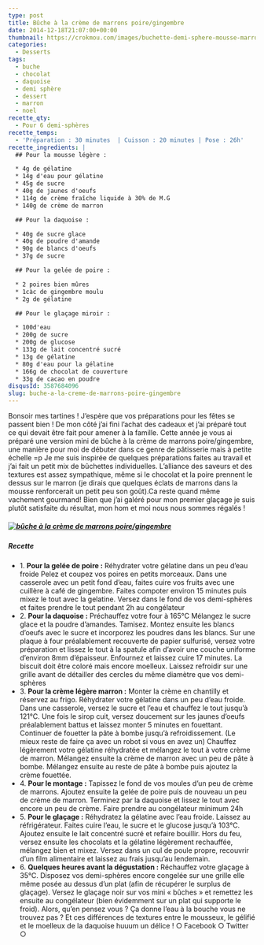 ```yaml
---
type: post
title: Bûche à la crème de marrons poire/gingembre
date: 2014-12-18T21:07:00+00:00
thumbnail: https://crokmou.com/images/buchette-demi-sphere-mousse-marron-poire-gingembre-chocolat-recette-blog-crokmou.jpg
categories:
  - Desserts
tags:
  - buche
  - chocolat
  - daquoise
  - demi sphère
  - dessert
  - marron
  - noel
recette_qty:
  - Pour 6 demi-sphères
recette_temps:
  - 'Préparation : 30 minutes  | Cuisson : 20 minutes | Pose : 26h'
recette_ingredients: |
  ## Pour la mousse légère :

  * 4g de gélatine
  * 14g d'eau pour gélatine
  * 45g de sucre
  * 40g de jaunes d'oeufs
  * 114g de crème fraîche liquide à 30% de M.G
  * 140g de crème de marron

  ## Pour la daquoise :

  * 40g de sucre glace
  * 40g de poudre d'amande
  * 90g de blancs d'oeufs
  * 37g de sucre

  ## Pour la gelée de poire :

  * 2 poires bien mûres
  * 1càc de gingembre moulu
  * 2g de gélatine

  ## Pour le glaçage miroir :

  * 100d'eau
  * 200g de sucre
  * 200g de glucose
  * 133g de lait concentré sucré
  * 13g de gélatine
  * 80g d'eau pour la gélatine
  * 166g de chocolat de couverture
  * 33g de cacao en poudre
disqusId: 3587684096
slug: buche-a-la-creme-de-marrons-poire-gingembre
---
```


Bonsoir mes tartines ! J’espère que vos préparations pour les fêtes se passent bien ! De mon côté j’ai fini l’achat des cadeaux et j’ai préparé tout ce qui devait être fait pour amener à la famille. Cette année je vous ai préparé une version mini de bûche à la crème de marrons poire/gingembre, une manière pour moi de débuter dans ce genre de pâtisserie mais à petite échelle =p Je me suis inspirée de quelques préparations faites au travail et j’ai fait un petit mix de bûchettes individuelles. L’alliance des saveurs et des textures est assez sympathique, même si le chocolat et la poire prennent le dessus sur le marron (je dirais que quelques éclats de marrons dans la mousse renforcerait un petit peu son goût).Ca reste quand même vachement gourmand! Bien que j’ai galéré pour mon premier glaçage je suis plutôt satisfaite du résultat, mon hom et moi nous nous sommes régalés !

##### [![bûche à la crème de marrons poire/gingembre](https://crokmou.com/images/buchette-demi-sphere-mousse-marron-poire-gingembre-chocolat-recette-blog-crokmou-1_r8kjv2.jpg)](https://crokmou.com/images/buchette-demi-sphere-mousse-marron-poire-gingembre-chocolat-recette-blog-crokmou-1_r8kjv2.jpg)

##### Recette

* 1\. **Pour la gelée de poire :** Réhydrater votre gélatine dans un peu d’eau froide Pelez et coupez vos poires en petits morceaux. Dans une casserole avec un petit fond d’eau, faites cuire vos fruits avec une cuillère à café de gingembre. Faites compoter environ 15 minutes puis mixez le tout avec la gelatine. Versez dans le fond de vos demi-sphères et faites prendre le tout pendant 2h au congélateur
* 2\. **Pour la daquoise :** Préchauffez votre four à 165°C Mélangez le sucre glace et la poudre d’amandes. Tamisez. Montez ensuite les blancs d’oeufs avec le sucre et incorporez les poudres dans les blancs. Sur une plaque à four préalablement recouverte de papier sulfurisé, versez votre préparation et lissez le tout à la spatule afin d’avoir une couche uniforme d’environ 8mm d’épaisseur. Enfournez et laissez cuire 17 minutes. La biscuit doit être coloré mais encore moelleux. Laissez refroidir sur une grille avant de détailler des cercles du même diamètre que vos demi-sphères
* 3\. **Pour la crème légère marron :** Monter la crème en chantilly et réservez au frigo. Réhydrater votre gélatine dans un peu d’eau froide. Dans une casserole, versez le sucre et l’eau et chauffez le tout jusqu’à 121°C. Une fois le sirop cuit, versez doucement sur les jaunes d’oeufs préalablement battus et laissez monter 5 minutes en fouettant. Continuer de fouetter la pâte à bombe jusqu’à refroidissement. (Le mieux reste de faire ça avec un robot si vous en avez un) Chauffez légèrement votre gélatine réhydratée et mélangez le tout à votre crème de marron. Mélangez ensuite la crème de marron avec un peu de pâte à bombe. Mélangez ensuite au reste de pâte à bombe puis ajoutez la crème fouettée.
* 4\. **Pour le montage :** Tapissez le fond de vos moules d’un peu de crème de marrons. Ajoutez ensuite la gelée de poire puis de nouveau un peu de crème de marron. Terminez par la daquoise et lissez le tout avec encore un peu de crème. Faire prendre au congélateur minimum 24h
* 5\. **Pour le glaçage :** Réhydratez la gélatine avec l’eau froide. Laissez au réfrigérateur. Faites cuire l’eau, le sucre et le glucose jusqu’à 103°C. Ajoutez ensuite le lait concentré sucré et refaire bouillir. Hors du feu, versez ensuite les chocolats et la gélatine légèrement rechauffée, mélangez bien et mixez. Versez dans un cul de poule propre, recouvrir d’un film alimentaire et laissez au frais jusqu’au lendemain.
* 6\. **Quelques heures avant la dégustation :** Réchauffez votre glaçage à 35°C. Disposez vos demi-sphères encore congelée sur une grille elle même posée au dessus d’un plat (afin de récupérer le surplus de glaçage). Versez le glaçage noir sur vos mini « bûches » et remettez les ensuite au congélateur (bien évidemment sur un plat qui supporte le froid). Alors, qu’en pensez vous ? Ça donne l’eau à la bouche vous ne trouvez pas ? Et ces différences de textures entre le mousseux, le gélifié et le moelleux de la daquoise huuum un délice ! ○ Facebook ○ Twitter ○